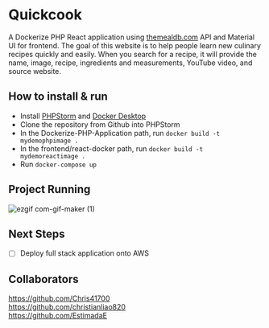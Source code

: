 # Quickcook
A Dockerize PHP React application using [themealdb.com](https://www.themealdb.com/api.php) API and Material UI for frontend. The goal of this website is to help people learn new culinary recipes quickly and easily. When you search for a recipe, it will provide the name, image, recipe, ingredients and measurements, YouTube video, and source website.

## How to install & run
- Install [PHPStorm](https://www.jetbrains.com/phpstorm/) and [Docker Desktop](https://www.docker.com/products/docker-desktop/)
- Clone the repository from Github into PHPStorm
- In the Dockerize-PHP-Application path, run ``` docker build -t mydemophpimage . ```
- In the frontend/react-docker path, run ``` docker build -t mydemoreactimage . ```
- Run ``` docker-compose up ```

## Project Running
![ezgif com-gif-maker (1)](https://user-images.githubusercontent.com/60550186/214483442-c60bce27-cb43-4e3c-8a2e-41494c0bd310.gif)

## Next Steps
- [ ] Deploy full stack application onto AWS

## Collaborators
https://github.com/Chris41700 </br>
https://github.com/christianliao820 </br>
https://github.com/EstimadaE
